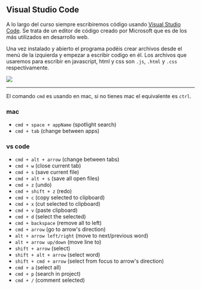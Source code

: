 ## Visual Studio Code

A lo largo del curso siempre escribiremos código usando
[Visual Studio Code](https://code.visualstudio.com). Se trata de un editor de código creado por Microsoft que es de los más utilizados en desarrollo web.

Una vez instalado y abierto el programa podéis crear archivos desde el menú de la izquierda y empezar a escribir codigo en él. Los archivos que usaremos para escribir en javascript, html y css son `.js`, `.html` y `.css` respectivamente.

![](https://code.visualstudio.com/assets/docs/nodejs/nodejs/toolbar-new-file.png)

---

El comando `cmd` es usando en mac, si no tienes mac el equivalente es `ctrl`.

### mac

- `cmd + space + appName` (spotlight search)
- `cmd + tab` (change between apps)

### vs code

- `cmd + alt + arrow` (change between tabs)
- `cmd + w` (close current tab)
- `cmd + s` (save current file)
- `cmd + alt + s` (save all open files)
- `cmd + z` (undo)
- `cmd + shift + z` (redo)
- `cmd + c` (copy selected to clipboard)
- `cmd + x` (cut selected to clipboard)
- `cmd + v` (paste clipboard)
- `cmd + d` (select the selected)
- `cmd + backspace` (remove all to left)
- `cmd + arrow` (go to arrow's direction)
- `alt + arrow left/right` (move to next/previous word)
- `alt + arrow up/down` (move line to)
- `shift + arrow` (select)
- `shift + alt + arrow` (select word)
- `shift + cmd + arrow` (select from focus to arrow's direction)
- `cmd + a` (select all)
- `cmd + p` (search in project)
- `cmd + /` (comment selected)
